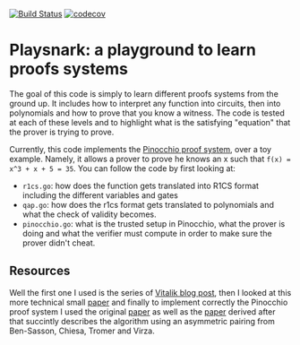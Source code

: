 [![Build Status](https://travis-ci.com/nikkolasg/playsnark.svg?branch=master)](https://travis-ci.com/nikkolasg/playsnark)
[![codecov](https://codecov.io/gh/nikkolasg/playsnark/branch/master/graph/badge.svg?token=F29VQZ22KO)](undefined)

# Playsnark: a playground to learn proofs systems

The goal of this code is simply to learn different proofs systems from the
ground up. It includes how to interpret any function into circuits, then into
polynomials and how to prove that you know a witness. 
The code is tested at each of these levels and to highlight what is the
satisfying "equation" that the prover is trying to prove.

Currently, this code implements the [Pinocchio proof
system](https://eprint.iacr.org/2013/879.pdf), over a toy example.  Namely, it
allows a prover to prove he knows an x such that `f(x) = x^3 + x + 5 = 35`.
You can follow the code by first looking at:
* `r1cs.go`: how does the function gets translated into R1CS format including the
  different variables and gates
* `qap.go`: how does the r1cs format gets translated to polynomials and what the
  check of validity becomes.
* `pinocchio.go`: what is the trusted setup in Pinocchio, what the prover is
  doing and what the verifier must compute in order to make sure the prover
  didn't cheat.


## Resources

Well the first one I used is the series of [Vitalik blog post](https://medium.com/@VitalikButerin/quadratic-arithmetic-programs-from-zero-to-hero-f6d558cea649), then I looked at this more technical small [paper](https://chriseth.github.io/notes/articles/zksnarks/zksnarks.pdf) and finally to implement correctly the Pinocchio proof system I used the original [paper](https://eprint.iacr.org/2013/879.pdf) as well as the [paper](https://eprint.iacr.org/2013/879.pdf) derived after that succintly describes the algorithm using an asymmetric pairing from Ben-Sasson, Chiesa, Tromer and Virza.

